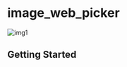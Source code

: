 # image_web_picker

![img1](https://user-images.githubusercontent.com/45492072/103492808-4e969e80-4e0c-11eb-89d4-1eb0863ca14e.png)


## Getting Started

